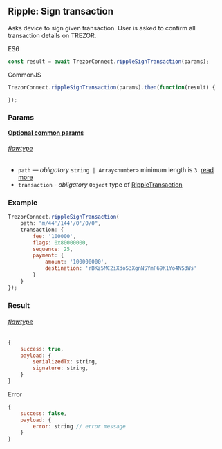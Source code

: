 
## Ripple: Sign transaction
Asks device to sign given transaction. User is asked to confirm all transaction
details on TREZOR.

ES6
```javascript
const result = await TrezorConnect.rippleSignTransaction(params);
```

CommonJS
```javascript
TrezorConnect.rippleSignTransaction(params).then(function(result) {

});
```

### Params 
[****Optional common params****](commonParams.md)
###### [flowtype](../../src/js/types/params.js#L149-L154)
* `path` — *obligatory* `string | Array<number>` minimum length is `3`. [read more](path.md)
* `transaction` - *obligatory* `Object` type of [RippleTransaction](../../src/js/types/ripple.js#L36-L42)

### Example
```javascript
TrezorConnect.rippleSignTransaction(
    path: "m/44'/144'/0'/0/0",
    transaction: {
        fee: '100000',
        flags: 0x80000000,
        sequence: 25,
        payment: {
            amount: '100000000',
            destination: 'rBKz5MC2iXdoS3XgnNSYmF69K1Yo4NS3Ws'
        }
    }
});
```

### Result
###### [flowtype](../../src/js/types/ripple.js#L49-L52)
```javascript
{
    success: true,
    payload: {
        serializedTx: string,
        signature: string,
    }
}
```
Error
```javascript
{
    success: false,
    payload: {
        error: string // error message
    }
}
```
